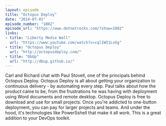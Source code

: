 ```yaml
---
layout: episode
title: "Octopus Deploy"
date: "2014-07-01"
episode_number: "1002"
episode_url: "https://www.dotnetrocks.com/?show=1002"
links:
- title: "Liberty Media Wall"
  url: "https://www.youtube.com/watch?v=cqlIWI1LvGg"
- title: "Octopus Deploy"
  url: "http://octopusdeploy.com/"
- title: "DbUp"
  url: "http://dbup.github.io/"
---
```


Carl and Richard chat with Paul Stovell, one of the principals behind Octopus Deploy. Octopus Deploy is all about getting your organization to continuous delivery - by automating every step. Paul talks about how the product came to be, from the frustrations he was having with deployment using Word documents and remote desktop. Octopus Deploy is free to download and use for small projects. Once you're addicted to one-button deployment, you can pay for larger projects and teams. And under the hood, it's technologies like PowerSshell that make it all work. This is a great addition to your DevOps toolkit.

